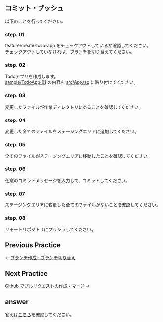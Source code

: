 ## コミット・プッシュ

以下のことを行ってください。

### step. 01
feature/create-todo-app をチェックアウトしているか確認してください。  
チェックアウトしていなければ、ブランチを切り替えてください。

### step. 02
Todoアプリを作成します。  
[sample/TodoApp-01](/src/sample/TodoApp-01/App.tsx) の内容を [src/App.tsx](/src/App.tsx) に貼り付けてください。

### step. 03
変更したファイルが作業ディレクトリにあることを確認してください。

### step. 04
変更した全てのファイルをステージングエリアに追加してください。

### step. 05
全てのファイルがステージングエリアに移動したことを確認してください。

### step. 06
任意のコミットメッセージを入力して、コミットしてください。

### step. 07
ステージングエリアに変更した全てのファイルがないことを確認してください。

### step. 08
リモートリポジトリにプッシュしてください。

## Previous Practice

← [ブランチ作成・ブランチ切り替え](../step01/index.md)

## Next Practice

[Github でプルリクエストの作成・マージ](../step03/index.md) →

## answer

答えは[こちら](/public/docs/training/answer/step02/index.md)を確認してください。
